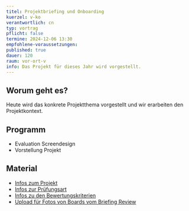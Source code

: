 ```yaml
---
titel: Projektbriefing und Onboarding
kuerzel: v-ko
verantwortlich: cn
typ: vortrag
pflicht: false
termine: 2024-12-06 13:30
empfohlene-voraussetzungen: 
published: true
dauer: 120
raum: vor-ort-v
info: Das Projekt für dieses Jahr wird vorgestellt.
---
```


## Worum geht es?

Heute wird das konkrete Projektthema vorgestellt und wir erarbeiten den Projektkontext.

## Programm
- Evaluation Screendesign
- Vorstellung Projekt


## Material
- [Infos zum Projekt](/mi-bachelor-screendesign-projekte/sd-2024/)
- [Infos zur Prüfungsart](/mi-bachelor-screendesign/projektpraesentationspruefung/)
- [Infos zu den Bewertungskriterien](/mi-bachelor-screendesign/niveaustufen/)
- [Upload für Fotos von Boards vom Briefing Review](https://th-koeln.sciebo.de/s/OSr1r9LzESdNXwq)

